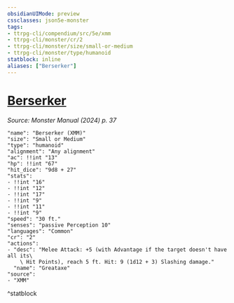 ```yaml
---
obsidianUIMode: preview
cssclasses: json5e-monster
tags:
- ttrpg-cli/compendium/src/5e/xmm
- ttrpg-cli/monster/cr/2
- ttrpg-cli/monster/size/small-or-medium
- ttrpg-cli/monster/type/humanoid
statblock: inline
aliases: ["Berserker"]
---
```

# [Berserker](3-Mechanics\CLI\bestiary\humanoid/berserker-xmm.md)
*Source: Monster Manual (2024) p. 37*  

```statblock
"name": "Berserker (XMM)"
"size": "Small or Medium"
"type": "humanoid"
"alignment": "Any alignment"
"ac": !!int "13"
"hp": !!int "67"
"hit_dice": "9d8 + 27"
"stats":
- !!int "16"
- !!int "12"
- !!int "17"
- !!int "9"
- !!int "11"
- !!int "9"
"speed": "30 ft."
"senses": "passive Perception 10"
"languages": "Common"
"cr": "2"
"actions":
- "desc": "Melee Attack: +5 (with Advantage if the target doesn't have all its\
    \ Hit Points), reach 5 ft. Hit: 9 (1d12 + 3) Slashing damage."
  "name": "Greataxe"
"source":
- "XMM"
```
^statblock